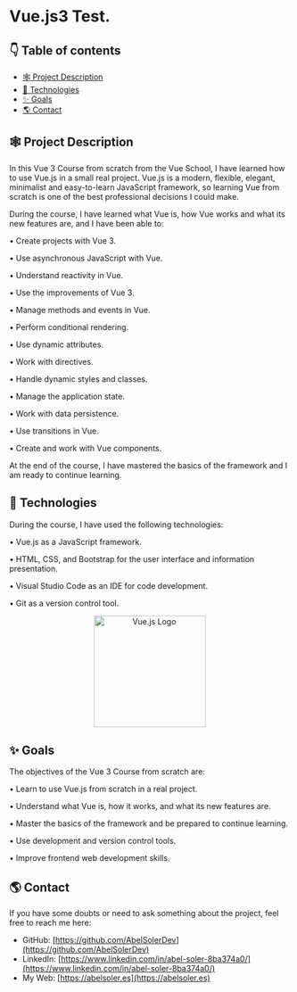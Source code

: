 # Vue.js3 Test.

## 👇 Table of contents

- [🕸️ Project Description](#-project-description)
- [🚀 Technologies](#-technologies)
- [✨ Goals](#-goals)
- [🌎 Contact](#-contact)

## 🕸️ Project Description

In this Vue 3 Course from scratch from the Vue School, I have learned how to use Vue.js in a small real project. Vue.js is a modern, flexible, elegant, minimalist and easy-to-learn JavaScript framework, so learning Vue from scratch is one of the best professional decisions I could make.

During the course, I have learned what Vue is, how Vue works and what its new features are, and I have been able to:

• Create projects with Vue 3.

• Use asynchronous JavaScript with Vue.

• Understand reactivity in Vue.

• Use the improvements of Vue 3.

• Manage methods and events in Vue.

• Perform conditional rendering.

• Use dynamic attributes.

• Work with directives.

• Handle dynamic styles and classes.

• Manage the application state.

• Work with data persistence.

• Use transitions in Vue.

• Create and work with Vue components.

At the end of the course, I have mastered the basics of the framework and I am ready to continue learning.

## 🚀 Technologies

During the course, I have used the following technologies:

• Vue.js as a JavaScript framework.

• HTML, CSS, and Bootstrap for the user interface and information presentation.

• Visual Studio Code as an IDE for code development.

• Git as a version control tool.

<p align="center"><a href="https://vuejs.org/" target="_blank"><img src="https://vuejs.org/images/logo.png" width="200" alt="Vue.js Logo"></a></p>

## ✨ Goals

The objectives of the Vue 3 Course from scratch are:

• Learn to use Vue.js from scratch in a real project.

• Understand what Vue is, how it works, and what its new features are.

• Master the basics of the framework and be prepared to continue learning.

• Use development and version control tools.

• Improve frontend web development skills.

## 🌎 Contact

If you have some doubts or need to ask something about the project, feel free to reach me here:

- GitHub: [https://github.com/AbelSolerDev](https://github.com/AbelSolerDev)
- LinkedIn: [https://www.linkedin.com/in/abel-soler-8ba374a0/](https://www.linkedin.com/in/abel-soler-8ba374a0/)
- My Web: [https://abelsoler.es](https://abelsoler.es)
